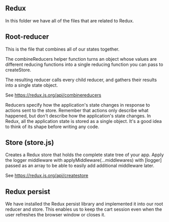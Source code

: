 ## Redux

In this folder we have all of the files that are related to Redux.

## Root-reducer

This is the file that combines all of our states together.

The combineReducers helper function turns an object whose values are different reducing functions into a single reducing function you can pass to createStore.

The resulting reducer calls every child reducer, and gathers their results into a single state object.

See https://redux.js.org/api/combinereducers

Reducers specify how the application's state changes in response to actions sent to the store.
Remember that actions only describe what happened, but don't describe how the application's state changes.
In Redux, all the application state is stored as a single object. It's a good idea to think of its shape before writing any code.

## Store (store.js)

Creates a Redux store that holds the complete state tree of your app.
Apply the logger middleware with applyMiddleware(...middlewares) with [logger] passed
as an array to be able to easily add additional middleware later.

See https://redux.js.org/api/createstore

## Redux persist

We have installed the Redux persist library and implemented it into our root reducer and store.
This enables us to keep the cart session even when the user refreshes the browser window or closes it.
